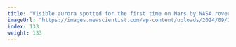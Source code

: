 ```yaml
---
title: "Visible aurora spotted for the first time on Mars by NASA rover"
imageUrl: "https://images.newscientist.com/wp-content/uploads/2024/09/11155019/SEI_221124993.jpg?width=788"
index: 133
weight: 133
---
```

